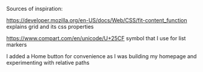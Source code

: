 Sources of inspiration:

https://developer.mozilla.org/en-US/docs/Web/CSS/fit-content_function
  explains grid and its css properties

https://www.compart.com/en/unicode/U+25CF
  symbol that I use for list markers

I added a Home button for convenience as I was building my homepage
and experimenting with relative paths